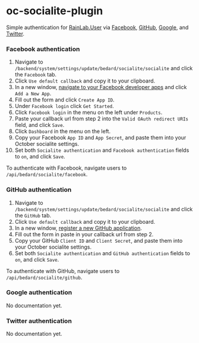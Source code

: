 # oc-socialite-plugin

Simple authentication for [RainLab.User](https://github.com/rainlab/user-plugin) via [Facebook](#facebook), [GitHub](#github), [Google](#google), and [Twitter](#twitter).

<a name="facebook"></a>
### Facebook authentication

1. Navigate to `/backend/system/settings/update/bedard/socialite/socialite` and click the `Facebook` tab.
2. Click `Use default callback` and copy it to your clipboard.
3. In a new window, [navigate to your Facebook developer apps](https://developers.facebook.com/apps) and click `Add a New App`.
4. Fill out the form and click `Create App ID`.
5. Under `Facebook login` click `Get Started`.
6. Click `Facebook login` in the menu on the left under `Products`.
7. Paste your callback url from step 2 into the `Valid OAuth redirect URIs` field, and click `Save`.
8. Click `Dashboard` in the menu on the left.
9. Copy your Facebook `App ID` and `App Secret`, and paste them into your October socialite settings.
10. Set both `Socialite authentication` and `Facebook authentication` fields to `on`, and click `Save`.

To authenticate with Facebook, navigate users to `/api/bedard/socialite/facebook`.

<a name="github"></a>
### GitHub authentication

1. Navigate to `/backend/system/settings/update/bedard/socialite/socialite` and click the `GitHub` tab.
2. Click `Use default callback` and copy it to your clipboard.
3. In a new window, [register a new GitHub application](https://github.com/settings/applications/new).
4. Fill out the form in paste in your callback url from step 2.
5. Copy your GitHub `Client ID` and `Client Secret`, and paste them into your October socialite settings.
6. Set both `Socialite authentication` and `GitHub authentication` fields to `on`, and click `Save`.

To authenticate with GitHub, navigate users to `/api/bedard/socialite/github`.

<a name="google"></a>
### Google authentication

No documentation yet.

<a name="twitter"></a>
### Twitter authentication

No documentation yet.
